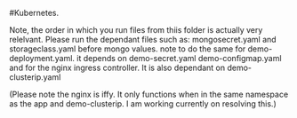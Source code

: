#Kubernetes.

Note, the order in which you run files from thiis folder is actually very relelvant.
Please run the dependant files such as: mongosecret.yaml and storageclass.yaml before mongo values.
note to do the same for demo-deployment.yaml.
it depends on demo-secret.yaml
demo-configmap.yaml and for the nginx ingress controller. It is also dependant on demo-clusterip.yaml

(Please note the nginx is iffy. It only functions when in the same namespace as the app and demo-clusterip. I am working currently on resolving this.)

